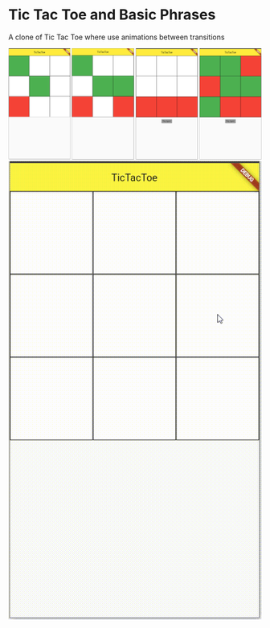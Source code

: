 # Tic Tac Toe and Basic Phrases

A clone of Tic Tac Toe where use animations between transitions

![](https://github.com/CristiSandu/Flutter-Course/blob/main/SSAPP/03/Imagine1.jpg)
![](https://github.com/CristiSandu/Flutter-Course/blob/main/SSAPP/03/Demo.gif)